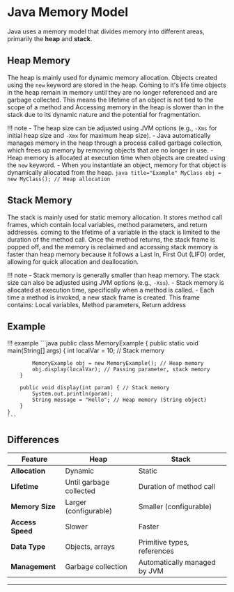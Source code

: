 # **Java Memory Model**

Java uses a memory model that divides memory into different areas, primarily the **heap** and **stack**. 

## **Heap Memory**

The heap is mainly used for dynamic memory allocation. Objects created using the `new` keyword are stored in the heap. Coming to it's life time objects in the heap remain in memory until they are no longer referenced and are garbage collected. This means the lifetime of an object is not tied to the scope of a method and Accessing memory in the heap is slower than in the stack due to its dynamic nature and the potential for fragmentation.

!!! note
    - The heap size can be adjusted using JVM options (e.g., `-Xms` for initial heap size and `-Xmx` for maximum heap size). 
    - Java automatically manages memory in the heap through a process called garbage collection, which frees up memory by removing objects that are no longer in use.
    - Heap memory is allocated at execution time when objects are created using the `new` keyword.
    - When you instantiate an object, memory for that object is dynamically allocated from the heap.
      ```java title="Example"
      MyClass obj = new MyClass(); // Heap allocation
      ```

## **Stack Memory**

The stack is mainly used for static memory allocation. It stores method call frames, which contain local variables, method parameters, and return addresses. coming to the lifetime of a variable in the stack is limited to the duration of the method call. Once the method returns, the stack frame is popped off, and the memory is reclaimed and accessing stack memory is faster than heap memory because it follows a Last In, First Out (LIFO) order, allowing for quick allocation and deallocation.

!!! note
    - Stack memory is generally smaller than heap memory. The stack size can also be adjusted using JVM options (e.g., `-Xss`).
    - Stack memory is allocated at execution time, specifically when a method is called.
    - Each time a method is invoked, a new stack frame is created. This frame contains: Local variables, Method parameters, Return address


## **Example**
!!! example 
    ```java
    public class MemoryExample {
        public static void main(String[] args) {
            int localVar = 10; // Stack memory

            MemoryExample obj = new MemoryExample(); // Heap memory
            obj.display(localVar); // Passing parameter, stack memory
        }

        public void display(int param) { // Stack memory
            System.out.println(param);
            String message = "Hello"; // Heap memory (String object)
        }
    }
    ```

## **Differences**

| Feature                  | Heap                             | Stack                            |
|--------------------------|----------------------------------|----------------------------------|
| **Allocation**           | Dynamic                          | Static                           |
| **Lifetime**             | Until garbage collected          | Duration of method call          |
| **Memory Size**          | Larger (configurable)            | Smaller (configurable)           |
| **Access Speed**         | Slower                           | Faster                           |
| **Data Type**            | Objects, arrays                  | Primitive types, references      |
| **Management**           | Garbage collection                | Automatically managed by JVM     |

---